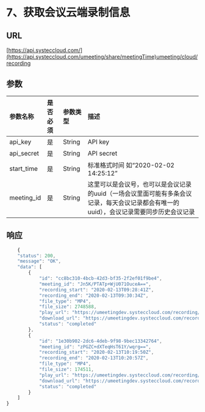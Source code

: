 # 7、获取会议云端录制信息

## URL

[https://api.systeccloud.com/](https://api.systeccloud.com/umeeting/share/meetingTime)umeeting/cloud/recording

## 参数

| 参数名称 | 是否必须 | 参数类型 | 描述 |
| :--- | :--- | :--- | :--- |
| api\_key | 是 | String | API key |
| api\_secret | 是 | String | API secret |
| start\_time | 是 | String | 标准格式时间 如“2020-02-02 14:25:12” |
| meeting\_id | 是 | String | 这里可以是会议号，也可以是会议记录的uuid（一场会议里面可能有多条会议记录，每天会议记录都会有唯一的uuid），会议记录需要同步历史会议记录 |

## 响应

```javascript
    {
    "status": 200,
    "message": "OK",
    "data": [
        {
            "id": "cc8bc310-4bcb-42d3-bf35-2f2ef01f9be4",
            "meeting_id": "Jn5K/PTATp+WjU071OuceA==",                        // 会议uuid
            "recording_start": "2020-02-13T09:28:41Z",
            "recording_end": "2020-02-13T09:30:34Z",
            "file_type": "MP4",
            "file_size": 2748588,
            "play_url": "https://umeetingdev.systeccloud.com/recording/play/5MoKVVAxj3yen1wP8kh3YSxt4BJBSDrr29jrovwDamAL-yBcqI2YTbNvLK8h6exW",            // 播放地址
            "download_url": "https://umeetingdev.systeccloud.com/recording/download/5MoKVVAxj3yen1wP8kh3YSxt4BJBSDrr29jrovwDamAL-yBcqI2YTbNvLK8h6exW",    // 下载地址
            "status": "completed"
        },
        {
            "id": "1e30b902-2dc6-4deb-9f98-9bec13342764",
            "meeting_id": "zPGZC+dXTeqHsT61Y/wqrg==",
            "recording_start": "2020-02-13T10:19:50Z",
            "recording_end": "2020-02-13T10:20:57Z",
            "file_type": "MP4",
            "file_size": 174511,
            "play_url": "https://umeetingdev.systeccloud.com/recording/play/Ogc6sUt__IpDozayoUOo5EAG4aVeCQqSqjOM5kjVF9OsvwyMK2eYMxyyeZZkU0bZ",
            "download_url": "https://umeetingdev.systeccloud.com/recording/download/Ogc6sUt__IpDozayoUOo5EAG4aVeCQqSqjOM5kjVF9OsvwyMK2eYMxyyeZZkU0bZ",
            "status": "completed"
        }
    ]
}
```

